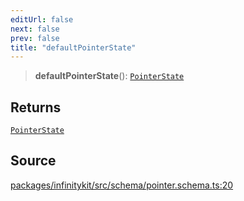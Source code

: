 ```yaml
---
editUrl: false
next: false
prev: false
title: "defaultPointerState"
---
```


> **defaultPointerState**(): [`PointerState`](../type-aliases/PointerState.md)

## Returns

[`PointerState`](../type-aliases/PointerState.md)

## Source

[packages/infinitykit/src/schema/pointer.schema.ts:20](https://github.com/nodenogg-in/alpha-p2p/blob/d78065f/packages/infinitykit/src/schema/pointer.schema.ts#L20)
